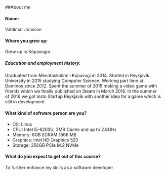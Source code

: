 ##About me

#### Name: 
Valdimar Jónsson

#### Where you grew up:
Grew up in Kópavogur

##### Education and employment history:
Graduated from Menntaskólinn í Kópavogi in 2014.
Started in Reykjavík University in 2015 studying Computer Science.
Working part time at Dominos since 2012.
Spent the summer of 2015 making a video game with friends which we finally published on Steam in March 2016.
In the summer of 2016 we got insto Startup Reykjavík with another idea for a game which is still in development.

#### What kind of software person are you?
* OS: Linux
* CPU: Intel i5-6200U, 3MB Cache and up to 2.8GHz
* Memory: 8GB SDRAM 1866 MB
* Graphics: Intel HD Graphics 520
* Storage: 256GB PCIe M.2 NVMe

#### What do you expect to get out of this course?
To further enhance my skills as a software developer
